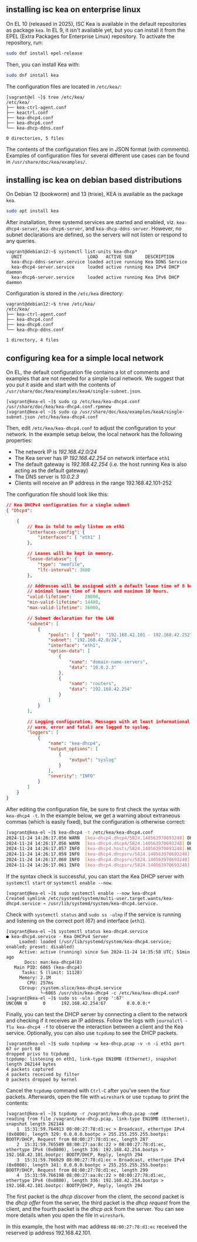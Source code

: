 ## installing isc kea on enterprise linux

On EL 10 (released in 2025), ISC Kea is available in the default repositories as package `kea`. In EL 9, it isn't available yet, but you can install it from the EPEL (Extra Packages for Enterprise Linux) repository. To activate the repository, run:

```bash
sudo dnf install epel-release
```

Then, you can install Kea with:

```bash
sudo dnf install kea
```

The configuration files are located in `/etc/kea/`:

```console
[vagrant@el ~]$ tree /etc/kea/
/etc/kea/
├── kea-ctrl-agent.conf
├── keactrl.conf
├── kea-dhcp4.conf
├── kea-dhcp6.conf
└── kea-dhcp-ddns.conf

0 directories, 5 files
```

The contents of the configuration files are in JSON format (with comments). Examples of configuration files for several different use cases can be found in `/usr/share/doc/kea/examples/`.

## installing isc kea on debian based distributions

On Debian 12 (bookworm) and 13 (trixie), KEA is available as the package `kea`.

```bash
sudo apt install kea
```

After installation, three systemd services are started and enabled, viz. `kea-dhcp4-server`, `kea-dhcp6-server`, and `kea-dhcp-ddns-server`. However, no subnet declarations are defined, so the servers will not listen or respond to any queries.

```console
vagrant@debian12:~$ systemctl list-units kea-dhcp*
  UNIT                         LOAD   ACTIVE SUB     DESCRIPTION         
  kea-dhcp-ddns-server.service loaded active running Kea DDNS Service
  kea-dhcp4-server.service     loaded active running Kea IPv4 DHCP daemon
  kea-dhcp6-server.service     loaded active running Kea IPv6 DHCP daemon
```

Configuration is stored in the `/etc/kea` directory:

```console
vagrant@debian12:~$ tree /etc/kea/
/etc/kea/
├── kea-ctrl-agent.conf
├── kea-dhcp4.conf
├── kea-dhcp6.conf
└── kea-dhcp-ddns.conf

1 directory, 4 files
```

## configuring kea for a simple local network

On EL, the default configuration file contains a lot of comments and examples that are not needed for a simple local network. We suggest that you put it aside and start with the contents of `/usr/share/doc/kea/examples/kea4/single-subnet.json`.

```console
[vagrant@kea-el ~]$ sudo cp /etc/kea/kea-dhcp4.conf /usr/share/doc/kea/kea-dhcp4.conf.rpmnew
[vagrant@kea-el ~]$ sudo cp /usr/share/doc/kea/examples/kea4/single-subnet.json /etc/kea/kea-dhcp4.conf 
```

Then, edit `/etc/kea/kea-dhcp4.conf` to adjust the configuration to your network. In the example setup below, the local network has the following properties:

- The network IP is *192.168.42.0/24*
- The Kea server has IP *192.168.42.254* on network interface `eth1`
- The default gateway is *192.168.42.254* (i.e. the host running Kea is also acting as the default gateway)
- The DNS server is *10.0.2.3*
- Clients will receive an IP address in the range 192.168.42.101-252

The configuration file should look like this:

```json
// Kea DHCPv4 configuration for a single subnet
{ "Dhcp4":

    {
        // Kea is told to only listen on eth1
        "interfaces-config": {
            "interfaces": [ "eth1" ]
        },

        // Leases will be kept in memory.
        "lease-database": {
            "type": "memfile",
            "lfc-interval": 3600
        },

        // Addresses will be assigned with a default lease time of 8 hours,
        // minimal lease time of 4 hours and maximum 10 hours.
        "valid-lifetime":     28800,
        "min-valid-lifetime": 14400,
        "max-valid-lifetime": 36000,

        // Subnet declaration for the LAN
        "subnet4": [
            {
                "pools": [ { "pool":  "192.168.42.101 - 192.168.42.252" } ],
                "subnet": "192.168.42.0/24",
                "interface": "eth1",
                "option-data": [
                    {
                        "name": "domain-name-servers",
                        "data": "10.0.2.3"
                    },
                    {
                        "name": "routers",
                        "data": "192.168.42.254"
                    }
                ]
            }
        ],

        // Logging configuration. Messages with at least informational level (info,
        // warn, error and fatal) are logged to syslog.
        "loggers": [
            {
                "name": "kea-dhcp4",
                "output_options": [
                    {
                        "output": "syslog"
                    }
                ],
                "severity": "INFO"
            }
        ]
    }
}
```

After editing the configuration file, be sure to first check the syntax with `kea-dhcp4 -t`. In the example below, we get a warning about extraneous commas (which is easily fixed), but the configuration is otherwise correct:

```bash
[vagrant@kea-el ~]$ kea-dhcp4 -t /etc/kea/kea-dhcp4.conf
2024-11-24 14:26:17.056 WARN  [kea-dhcp4.dhcp4/5824.140563970693248] DHCP4_CONFIG_SYNTAX_WARNING configuration syntax warning: /etc/kea/kea-dhcp4.conf:38.30: Extraneous comma. A piece of configuration may have been omitted.
2024-11-24 14:26:17.056 WARN  [kea-dhcp4.dhcp4/5824.140563970693248] DHCP4_CONFIG_SYNTAX_WARNING configuration syntax warning: /etc/kea/kea-dhcp4.conf:42.36: Extraneous comma. A piece of configuration may have been omitted.
2024-11-24 14:26:17.057 INFO  [kea-dhcp4.hosts/5824.140563970693248] HOSTS_BACKENDS_REGISTERED the following host backend types are available: mysql postgresql 
2024-11-24 14:26:17.059 INFO  [kea-dhcp4.dhcpsrv/5824.140563970693248] DHCPSRV_CFGMGR_ADD_IFACE listening on interface eth1
2024-11-24 14:26:17.060 INFO  [kea-dhcp4.dhcpsrv/5824.140563970693248] DHCPSRV_CFGMGR_SOCKET_TYPE_DEFAULT "dhcp-socket-type" not specified , using default socket type raw
2024-11-24 14:26:17.061 INFO  [kea-dhcp4.dhcpsrv/5824.140563970693248] DHCPSRV_CFGMGR_NEW_SUBNET4 a new subnet has been added to configuration: 192.168.42.0/24 with params: valid-lifetime=28800
```

If the syntax check is successful, you can start the Kea DHCP server with `systemctl start` or `systemctl enable --now`.

```console
[vagrant@kea-el ~]$ sudo systemctl enable --now kea-dhcp4
Created symlink /etc/systemd/system/multi-user.target.wants/kea-dhcp4.service → /usr/lib/systemd/system/kea-dhcp4.service.
```

Check with `systemctl status` and `sudo ss -ulnp` if the service is running and listening on the correct port (67) and interface (`eth1`).

```console
[vagrant@kea-el ~]$ systemctl status kea-dhcp4.service 
● kea-dhcp4.service - Kea DHCPv4 Server
     Loaded: loaded (/usr/lib/systemd/system/kea-dhcp4.service; enabled; preset: disabled)
     Active: active (running) since Sun 2024-11-24 14:35:58 UTC; 51min ago
       Docs: man:kea-dhcp4(8)
   Main PID: 6065 (kea-dhcp4)
      Tasks: 5 (limit: 11128)
     Memory: 2.1M
        CPU: 257ms
     CGroup: /system.slice/kea-dhcp4.service
             └─6065 /usr/sbin/kea-dhcp4 -c /etc/kea/kea-dhcp4.conf
[vagrant@kea-el ~]$ sudo ss -uln | grep ':67'
UNCONN 0      0      192.168.42.254:67        0.0.0.0:* 
```

Finally, you can test the DHCP server by connecting a client to the network and checking if it receives an IP address. Follow the logs with `journalctl -flu kea-dhcp4 -f` to observe the interaction between a client and the Kea service. Optionally, you can also use `tcpdump` to see the DHCP packets.

```console
[vagrant@kea-el ~]$ sudo tcpdump -w kea-dhcp.pcap -v -n -i eth1 port 67 or port 68
dropped privs to tcpdump
tcpdump: listening on eth1, link-type EN10MB (Ethernet), snapshot length 262144 bytes
4 packets captured
4 packets received by filter
0 packets dropped by kernel
```

Cancel the `tcpdump` command with `Ctrl-C` after you've seen the four packets. Afterwards, open the file with `wireshark` or use `tcpdump` to print the contents:

```console
[vagrant@kea-el ~]$ tcpdump -r /vagrant/kea-dhcp.pcap -ne#
reading from file /vagrant/kea-dhcp.pcap, link-type EN10MB (Ethernet), snapshot length 262144
    1  15:31:59.764913 08:00:27:78:d1:ec > Broadcast, ethertype IPv4 (0x0800), length 329: 0.0.0.0.bootpc > 255.255.255.255.bootps: BOOTP/DHCP, Request from 08:00:27:78:d1:ec, length 287
    2  15:31:59.765589 08:00:27:aa:8c:22 > 08:00:27:78:d1:ec, ethertype IPv4 (0x0800), length 336: 192.168.42.254.bootps > 192.168.42.101.bootpc: BOOTP/DHCP, Reply, length 294
    3  15:31:59.766029 08:00:27:78:d1:ec > Broadcast, ethertype IPv4 (0x0800), length 341: 0.0.0.0.bootpc > 255.255.255.255.bootps: BOOTP/DHCP, Request from 08:00:27:78:d1:ec, length 299
    4  15:31:59.766198 08:00:27:aa:8c:22 > 08:00:27:78:d1:ec, ethertype IPv4 (0x0800), length 336: 192.168.42.254.bootps > 192.168.42.101.bootpc: BOOTP/DHCP, Reply, length 294
```

The first packet is the *dhcp discover* from the client, the second packet is the *dhcp offer* from the server, the third packet is the *dhcp request* from the client, and the fourth packet is the *dhcp ack* from the server. You can see more details when you open the file in `wireshark`.

In this example, the host with mac address `08:00:27:78:d1:ec` received the reserved ip address 192.168.42.101.

